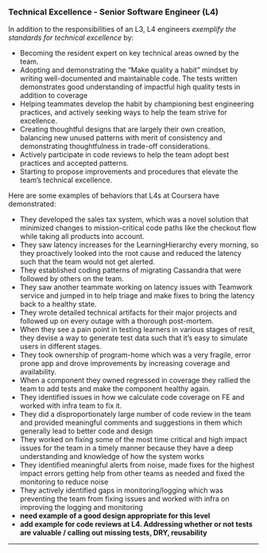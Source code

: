 ### Technical Excellence - Senior Software Engineer (L4)
In addition to the responsibilities of an L3, L4 engineers *exemplify the standards for technical excellence* by:
* Becoming the resident expert on key technical areas owned by the team.
* Adopting and demonstrating the “Make quality a habit” mindset by writing well-documented and maintainable code. The tests written demonstrates good understanding of impactful high quality tests in addition to coverage
* Helping teammates develop the habit by championing best engineering practices, and actively seeking ways to help the team strive for excellence.
* Creating thoughtful designs that are largely their own creation, balancing new unused patterns with merit of consistency and demonstrating thoughtfulness in trade-off considerations.
* Actively participate in code reviews to help the team adopt best practices and accepted patterns.
* Starting to propose improvements and procedures that elevate the team’s technical excellence.

Here are some examples of behaviors that L4s at Coursera have demonstrated:
* They developed the sales tax system, which was a novel solution that minimized changes to mission-critical code paths like the checkout flow while taking all products into account.
* They saw latency increases for the LearningHierarchy every morning, so they proactively looked into the root cause and reduced the latency such that the team would not get alerted.
* They established coding patterns of migrating Cassandra that were followed by others on the team.
* They saw another teammate working on latency issues with Teamwork service and jumped in to help triage and make fixes to bring the latency back to a healthy state.
* They wrote detailed technical artifacts for their major projects and followed up on every outage with a thorough post-mortem.
* When they see a pain point in testing learners in various stages of resit, they devise a way to generate test data such that it’s easy to simulate users in different stages.
* They took ownership of program-home which was a very fragile, error prone app and drove improvements by increasing coverage and availability. 
* When a component they owned regressed in coverage they rallied the team to add tests and make the component healthy again.
* They identified issues in how we calculate code coverage on FE and worked with infra team to fix it.
* They did a disproportionately large number of code review in the team and provided meaningful comments and suggestions in them which generally lead to better code and design
* They worked on fixing some of the most time critical and high impact issues for the team in a timely manner because they have a deep understanding and knowledge of how the system works
* They identified meaningful alerts from noise, made fixes for the highest impact errors getting help from other teams as needed and fixed the monitoring to reduce noise
* They actively identified gaps in monitoring/logging which was preventing the team from fixing issues and worked with infra on improving the logging and monitoring
* **need example of a good design appropriate for this level**
* **add example for code reviews at L4. Addressing whether or not tests are valuable / calling out missing tests, DRY, reusability**
<hr>